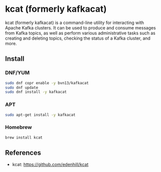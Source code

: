 # kcat (formerly kafkacat)

kcat (formerly kafkacat) is a command-line utility for interacting with Apache Kafka clusters.
It can be used to produce and consume messages from Kafka topics, as well as perform various administrative tasks such as creating and deleting topics, checking the status of a Kafka cluster, and more.

## Install

### DNF/YUM

```bash
sudo dnf copr enable -y bvn13/kafkacat
sudo dnf update
sudo dnf install -y kafkacat
```

### APT

```bash
sudo apt-get install -y kafkacat
```

### Homebrew

```sh
brew install kcat
```

## References

- kcat: <https://github.com/edenhill/kcat>
